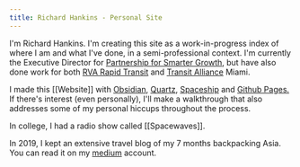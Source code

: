```yaml
---
title: Richard Hankins - Personal Site
---
```

I'm Richard Hankins. I'm creating this site as a work-in-progress index of where I am and what I've done, in a semi-professional context.  I'm currently the Executive Director for [Partnership for Smarter Growth](https://psgrichmond.org), but have also done work for both [RVA Rapid Transit](https://rvarapidtransit.org) and [Transit Alliance](https://transitalliance.miami) Miami.

I made this [[Website]] with [Obsidian](https://obsidian.md), [Quartz](https://quartz.jzhao.xyz/), [Spaceship](https://spaceship.com) and [Github Pages.](https://pages.github.com) If there's interest (even personally), I'll make a walkthrough that also addresses some of my personal hiccups throughout the process.

In college, I had a radio show called [[Spacewaves]].

In 2019, I kept an extensive travel blog of my 7 months backpacking Asia.  You can read it on my [medium](https://richintransit.medium.com) account.  
